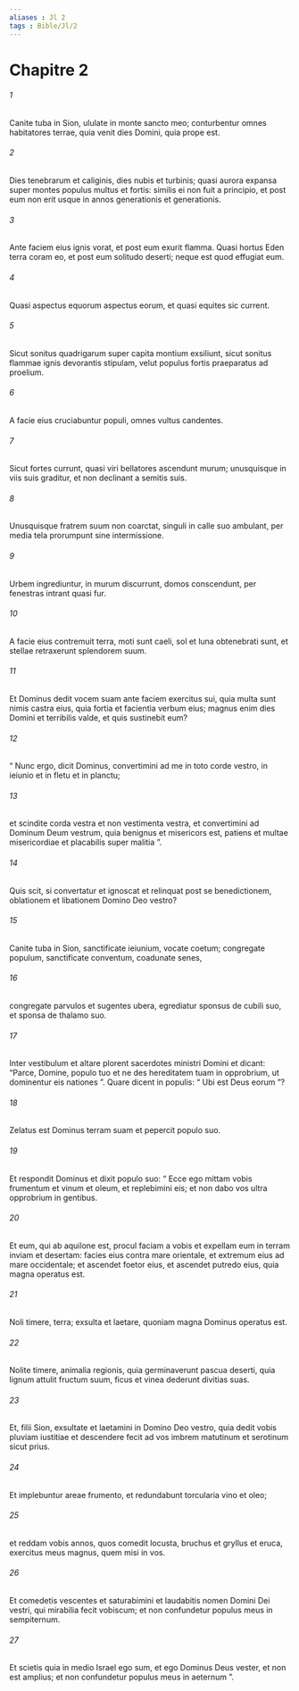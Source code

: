 ```yaml
---
aliases : Jl 2
tags : Bible/Jl/2
---
```


# Chapitre 2

###### 1
Canite tuba in Sion, ululate in monte sancto meo; conturbentur omnes habitatores terrae, quia venit dies Domini, quia prope est.
###### 2
Dies tenebrarum et caliginis, dies nubis et turbinis; quasi aurora expansa super montes populus multus et fortis: similis ei non fuit a principio, et post eum non erit usque in annos generationis et generationis.
###### 3
Ante faciem eius ignis vorat, et post eum exurit flamma. Quasi hortus Eden terra coram eo, et post eum solitudo deserti; neque est quod effugiat eum.
###### 4
Quasi aspectus equorum aspectus eorum, et quasi equites sic current.
###### 5
Sicut sonitus quadrigarum super capita montium exsiliunt, sicut sonitus flammae ignis devorantis stipulam, velut populus fortis praeparatus ad proelium.
###### 6
A facie eius cruciabuntur populi, omnes vultus candentes.
###### 7
Sicut fortes currunt, quasi viri bellatores ascendunt murum; unusquisque in viis suis graditur, et non declinant a semitis suis.
###### 8
Unusquisque fratrem suum non coarctat, singuli in calle suo ambulant, per media tela prorumpunt sine intermissione.
###### 9
Urbem ingrediuntur, in murum discurrunt, domos conscendunt, per fenestras intrant quasi fur.
###### 10
A facie eius contremuit terra, moti sunt caeli, sol et luna obtenebrati sunt, et stellae retraxerunt splendorem suum.
###### 11
Et Dominus dedit vocem suam ante faciem exercitus sui, quia multa sunt nimis castra eius, quia fortia et facientia verbum eius; magnus enim dies Domini et terribilis valde, et quis sustinebit eum?
###### 12
“ Nunc ergo, dicit Dominus, convertimini ad me in toto corde vestro, in ieiunio et in fletu et in planctu;
###### 13
et scindite corda vestra et non vestimenta vestra, et convertimini ad Dominum Deum vestrum, quia benignus et misericors est, patiens et multae misericordiae et placabilis super malitia ”.
###### 14
Quis scit, si convertatur et ignoscat et relinquat post se benedictionem, oblationem et libationem Domino Deo vestro?
###### 15
Canite tuba in Sion, sanctificate ieiunium, vocate coetum; congregate populum, sanctificate conventum, coadunate senes,
###### 16
congregate parvulos et sugentes ubera, egrediatur sponsus de cubili suo, et sponsa de thalamo suo.
###### 17
Inter vestibulum et altare plorent sacerdotes ministri Domini et dicant: “Parce, Domine, populo tuo et ne des hereditatem tuam in opprobrium, ut dominentur eis nationes ”. Quare dicent in populis: “ Ubi est Deus eorum ”?
###### 18
Zelatus est Dominus terram suam et pepercit populo suo.
###### 19
Et respondit Dominus et dixit populo suo: “ Ecce ego mittam vobis frumentum et vinum et oleum, et replebimini eis; et non dabo vos ultra opprobrium in gentibus.
###### 20
Et eum, qui ab aquilone est, procul faciam a vobis et expellam eum in terram inviam et desertam: facies eius contra mare orientale, et extremum eius ad mare occidentale; et ascendet foetor eius, et ascendet putredo eius, quia magna operatus est.
###### 21
Noli timere, terra; exsulta et laetare, quoniam magna Dominus operatus est.
###### 22
Nolite timere, animalia regionis, quia germinaverunt pascua deserti, quia lignum attulit fructum suum, ficus et vinea dederunt divitias suas.
###### 23
Et, filii Sion, exsultate et laetamini in Domino Deo vestro, quia dedit vobis pluviam iustitiae et descendere fecit ad vos imbrem matutinum et serotinum sicut prius.
###### 24
Et implebuntur areae frumento, et redundabunt torcularia vino et oleo;
###### 25
et reddam vobis annos, quos comedit locusta, bruchus et gryllus et eruca, exercitus meus magnus, quem misi in vos.
###### 26
Et comedetis vescentes et saturabimini et laudabitis nomen Domini Dei vestri, qui mirabilia fecit vobiscum; et non confundetur populus meus in sempiternum.
###### 27
Et scietis quia in medio Israel ego sum, et ego Dominus Deus vester, et non est amplius; et non confundetur populus meus in aeternum ”.

